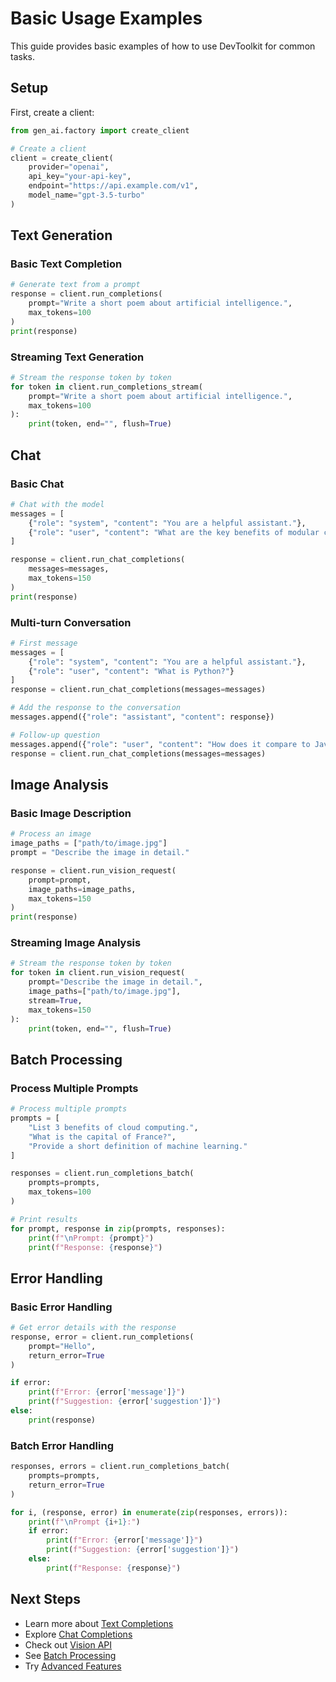 # Basic Usage Examples

This guide provides basic examples of how to use DevToolkit for common tasks.

## Setup

First, create a client:

```python
from gen_ai.factory import create_client

# Create a client
client = create_client(
    provider="openai",
    api_key="your-api-key",
    endpoint="https://api.example.com/v1",
    model_name="gpt-3.5-turbo"
)
```

## Text Generation

### Basic Text Completion

```python
# Generate text from a prompt
response = client.run_completions(
    prompt="Write a short poem about artificial intelligence.",
    max_tokens=100
)
print(response)
```

### Streaming Text Generation

```python
# Stream the response token by token
for token in client.run_completions_stream(
    prompt="Write a short poem about artificial intelligence.",
    max_tokens=100
):
    print(token, end="", flush=True)
```

## Chat

### Basic Chat

```python
# Chat with the model
messages = [
    {"role": "system", "content": "You are a helpful assistant."},
    {"role": "user", "content": "What are the key benefits of modular code?"}
]

response = client.run_chat_completions(
    messages=messages,
    max_tokens=150
)
print(response)
```

### Multi-turn Conversation

```python
# First message
messages = [
    {"role": "system", "content": "You are a helpful assistant."},
    {"role": "user", "content": "What is Python?"}
]
response = client.run_chat_completions(messages=messages)

# Add the response to the conversation
messages.append({"role": "assistant", "content": response})

# Follow-up question
messages.append({"role": "user", "content": "How does it compare to JavaScript?"})
response = client.run_chat_completions(messages=messages)
```

## Image Analysis

### Basic Image Description

```python
# Process an image
image_paths = ["path/to/image.jpg"]
prompt = "Describe the image in detail."

response = client.run_vision_request(
    prompt=prompt,
    image_paths=image_paths,
    max_tokens=150
)
print(response)
```

### Streaming Image Analysis

```python
# Stream the response token by token
for token in client.run_vision_request(
    prompt="Describe the image in detail.",
    image_paths=["path/to/image.jpg"],
    stream=True,
    max_tokens=150
):
    print(token, end="", flush=True)
```

## Batch Processing

### Process Multiple Prompts

```python
# Process multiple prompts
prompts = [
    "List 3 benefits of cloud computing.",
    "What is the capital of France?",
    "Provide a short definition of machine learning."
]

responses = client.run_completions_batch(
    prompts=prompts,
    max_tokens=100
)

# Print results
for prompt, response in zip(prompts, responses):
    print(f"\nPrompt: {prompt}")
    print(f"Response: {response}")
```

## Error Handling

### Basic Error Handling

```python
# Get error details with the response
response, error = client.run_completions(
    prompt="Hello",
    return_error=True
)

if error:
    print(f"Error: {error['message']}")
    print(f"Suggestion: {error['suggestion']}")
else:
    print(response)
```

### Batch Error Handling

```python
responses, errors = client.run_completions_batch(
    prompts=prompts,
    return_error=True
)

for i, (response, error) in enumerate(zip(responses, errors)):
    print(f"\nPrompt {i+1}:")
    if error:
        print(f"Error: {error['message']}")
        print(f"Suggestion: {error['suggestion']}")
    else:
        print(f"Response: {response}")
```

## Next Steps

- Learn more about [Text Completions](../api/text-completions.md)
- Explore [Chat Completions](../api/chat-completions.md)
- Check out [Vision API](../api/vision-api.md)
- See [Batch Processing](../api/batch-processing.md)
- Try [Advanced Features](advanced-features.md)
